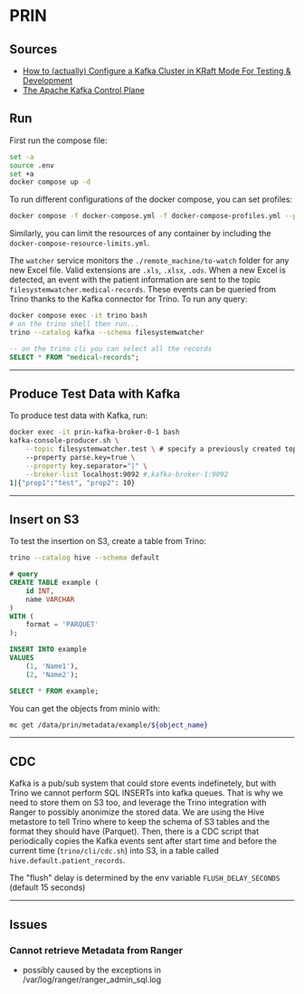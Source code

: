 # PRIN

## Sources

- [How to (actually) Configure a Kafka Cluster in KRaft Mode For Testing & Development](https://medium.com/@hjdjoo/how-to-actually-configure-a-kafka-cluster-in-kraft-mode-for-testing-development-8f90f09e36b1)
- [The Apache Kafka Control Plane](https://developer.confluent.io/courses/architecture/control-plane/)

## Run

First run the compose file:

```bash
set -a
source .env
set +a
docker compose up -d
```

To run different configurations of the docker compose, you can set profiles:

```bash
docker compose -f docker-compose.yml -f docker-compose-profiles.yml --profile sql-ui up -d
```

Similarly, you can limit the resources of any container by including the `docker-compose-resource-limits.yml`.

The `watcher` service monitors the `./remote_machine/to-watch` folder for any new Excel file. Valid extensions are `.xls`, `.xlsx`, `.ods`. When a new Excel is detected, an event with the patient information are sent to the topic `filesystemwatcher.medical-records`. These events can be queried from Trino thanks to the Kafka connector for Trino. To run any query:

```bash
docker compose exec -it trino bash
# on the trino shell then run...
trino --catalog kafka --schema filesystemwatcher
```
```sql
-- on the trino cli you can select all the records
SELECT * FROM "medical-records";
```

---

## Produce Test Data with Kafka

To produce test data with Kafka, run:

```bash
docker exec -it prin-kafka-broker-0-1 bash
kafka-console-producer.sh \
    --topic filesystemwatcher.test \ # specify a previously created topic
    --property parse.key=true \
    --property key.separator="|" \
    --broker-list localhost:9092 #,kafka-broker-1:9092
1|{"prop1":"test", "prop2": 10}
```

---

## Insert on S3

To test the insertion on S3, create a table from Trino:

```bash
trino --catalog hive --schema default
```

```sql
# query
CREATE TABLE example (
    id INT,
    name VARCHAR
)
WITH (
    format = 'PARQUET'
);

INSERT INTO example
VALUES 
    (1, 'Name1'),
    (2, 'Name2');

SELECT * FROM example;
```

You can get the objects from minio with:

```bash
mc get /data/prin/metadata/example/${object_name}
```

---

## CDC

Kafka is a pub/sub system that could store events indefinetely, but with Trino we cannot perform SQL INSERTs into kafka queues. That is why we need to store them on S3 too, and leverage the Trino integration with Ranger to possibly anonimize the stored data. We are using the Hive metastore to tell Trino where to keep the schema of S3 tables and the format they should have (Parquet). Then, there is a CDC script that periodically copies the Kafka events sent after start time and before the current time (`trino/cli/cdc.sh`) into S3, in a table called `hive.default.patient_records`.

The "flush" delay is determined by the env variable `FLUSH_DELAY_SECONDS` (default 15 seconds)

---

## Issues

### Cannot retrieve Metadata from Ranger

- possibly caused by the exceptions in /var/log/ranger/ranger_admin_sql.log